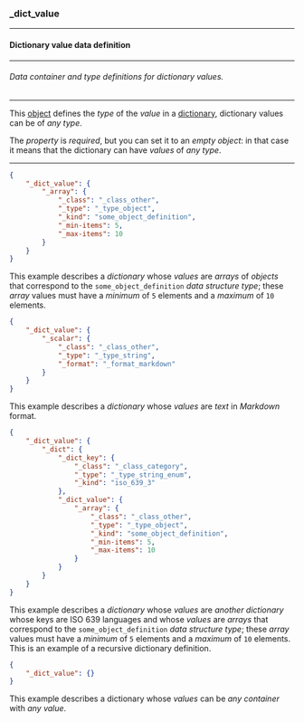 ### _dict_value

------

#### Dictionary value data definition

------

###### Data container and type definitions for dictionary values.

------

This [object](_container) defines the *type* of the *value* in a [dictionary](_container_dict), dictionary values can be of *any type*.

The *property* is *required*, but you can set it to an *empty object*: in that case it means that the dictionary can have *values* of *any type*.

------

```json
{
	"_dict_value": {
		"_array": {
			"_class": "_class_other",
			"_type": "_type_object",
			"_kind": "some_object_definition",
			"_min-items": 5,
			"_max-items": 10
		}
	}
}
```

This example describes a *dictionary* whose *values* are *arrays* of *objects* that correspond to the `some_object_definition` *data structure type*; these *array* values must have a *minimum* of `5` elements and a *maximum* of `10` elements.

```json
{
	"_dict_value": {
		"_scalar": {
			"_class": "_class_other",
			"_type": "_type_string",
			"_format": "_format_markdown"
		}
	}
}
```

This example describes a *dictionary* whose *values* are *text* in *Markdown* format.

```json
{
	"_dict_value": {
		"_dict": {
			"_dict_key": {
				"_class": "_class_category",
				"_type": "_type_string_enum",
				"_kind": "iso_639_3"
			},
			"_dict_value": {
				"_array": {
					"_class": "_class_other",
					"_type": "_type_object",
					"_kind": "some_object_definition",
					"_min-items": 5,
					"_max-items": 10
				}
			}
		}
	}
}
```

This example describes a *dictionary* whose *values* are *another dictionary* whose keys are ISO 639 languages and whose *values* are *arrays* that correspond to the `some_object_definition` *data structure type*; these *array* values must have a *minimum* of `5` elements and a *maximum* of `10` elements. This is an example of a recursive dictionary definition.

```json
{
	"_dict_value": {}
}
```

This example describes a dictionary whose *values* can be *any container* with *any value*.